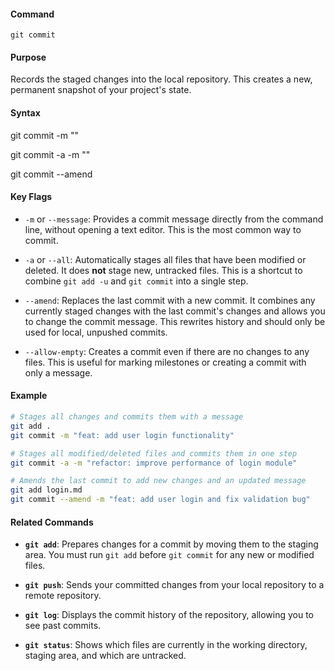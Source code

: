 
#### **Command**

`git commit`

#### **Purpose**

Records the staged changes into the local repository. This creates a new, permanent snapshot of your project's state.

#### **Syntax**

git commit -m "<message>"

git commit -a -m "<message>"

git commit --amend

#### **Key Flags**

- `-m` or `--message`: Provides a commit message directly from the command line, without opening a text editor. This is the most common way to commit.
    
- `-a` or `--all`: Automatically stages all files that have been modified or deleted. It does **not** stage new, untracked files. This is a shortcut to combine `git add -u` and `git commit` into a single step.
    
- `--amend`: Replaces the last commit with a new commit. It combines any currently staged changes with the last commit's changes and allows you to change the commit message. This rewrites history and should only be used for local, unpushed commits.
    
- `--allow-empty`: Creates a commit even if there are no changes to any files. This is useful for marking milestones or creating a commit with only a message.
    

#### **Example**

```bash
# Stages all changes and commits them with a message
git add .
git commit -m "feat: add user login functionality"

# Stages all modified/deleted files and commits them in one step
git commit -a -m "refactor: improve performance of login module"

# Amends the last commit to add new changes and an updated message
git add login.md
git commit --amend -m "feat: add user login and fix validation bug"
```

#### **Related Commands**

- **`git add`**: Prepares changes for a commit by moving them to the staging area. You must run `git add` before `git commit` for any new or modified files.
    
- **`git push`**: Sends your committed changes from your local repository to a remote repository.
    
- **`git log`**: Displays the commit history of the repository, allowing you to see past commits.
    
- **`git status`**: Shows which files are currently in the working directory, staging area, and which are untracked.